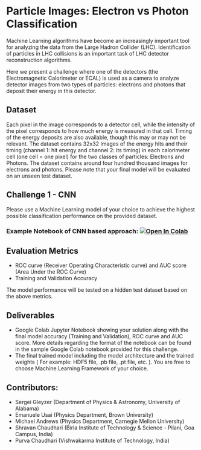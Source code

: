 # Particle Images: Electron vs Photon Classification 

Machine Learning algorithms have become an increasingly important tool for analyzing the data from the Large Hadron Collider (LHC). Identification of particles in LHC collisions is an important task of LHC detector reconstruction algorithms.

Here we present a challenge where one of the detectors (the Electromagnetic Calorimeter or ECAL) is used as a camera to analyze detector images from two types of particles: electrons and photons that deposit their energy in this detector. 

## Dataset 
Each pixel in the image corresponds to a detector cell, while the intensity of the pixel corresponds to how much energy is measured in that cell. Timing of the energy deposits are also available, though this may or may not be relevant. The dataset contains 32x32 Images of the energy hits and their timing (channel 1: hit energy and channel 2: its timing) in each calorimeter cell (one cell = one pixel) for the two classes of particles: Electrons and Photons. The dataset contains around four hundred thousand images for electrons and photons. Please note that your final model will be evaluated on an unseen test dataset. 
## Challenge 1 - CNN
Please use a Machine Learning model of your choice to achieve the highest possible classification performance on the provided dataset. 
### Example Notebook of CNN based approach:      [![Open In Colab](https://colab.research.google.com/assets/colab-badge.svg)](https://colab.research.google.com/github/ML4SCI/ML4SCIHackathon/blob/main/ParticleImagesChallenge/ParticleImages.ipynb)

## Evaluation Metrics  
* ROC curve (Receiver Operating Characteristic curve) and AUC score (Area Under the ROC Curve)   
* Training and Validation Accuracy   

The model performance will be tested on a hidden test dataset based on the above metrics.
## Deliverables  
* Google Colab Jupyter Notebook showing your solution along with the final model accuracy (Training and Validation), ROC curve and AUC score. More details regarding the format of the notebook can be found in the sample Google Colab notebook provided for this challenge.  
* The final trained model including the model architecture and the trained weights ( For example: HDF5 file, .pb file, .pt file, etc. ). You are free to choose Machine Learning Framework of your choice.

## Contributors: 
* Sergei Gleyzer (Department of Physics & Astronomy, University of Alabama)    
* Emanuele Usai (Physics Department, Brown University)  
* Michael Andrews (Physics Department, Carnegie Mellon University)  
* Shravan Chaudhari (Birla Institute of Technology & Science - Pilani, Goa Campus, India)   
* Purva Chaudhari (Vishwakarma Institute of Technology, India)
